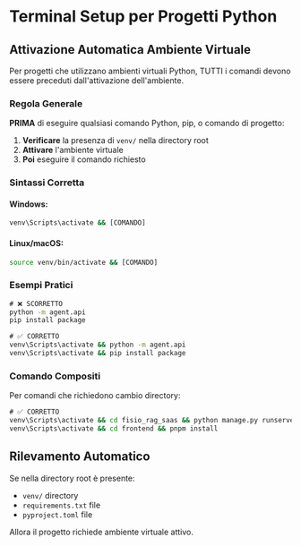 # Terminal Setup per Progetti Python

## Attivazione Automatica Ambiente Virtuale

Per progetti che utilizzano ambienti virtuali Python, TUTTI i comandi devono essere preceduti dall'attivazione dell'ambiente.

### Regola Generale

**PRIMA** di eseguire qualsiasi comando Python, pip, o comando di progetto:

1. **Verificare** la presenza di `venv/` nella directory root
2. **Attivare** l'ambiente virtuale
3. **Poi** eseguire il comando richiesto

### Sintassi Corretta

#### Windows:

```cmd
venv\Scripts\activate && [COMANDO]
```

#### Linux/macOS:

```bash
source venv/bin/activate && [COMANDO]
```

### Esempi Pratici

```cmd
# ❌ SCORRETTO
python -m agent.api
pip install package

# ✅ CORRETTO
venv\Scripts\activate && python -m agent.api
venv\Scripts\activate && pip install package
```

### Comando Compositi

Per comandi che richiedono cambio directory:

```cmd
# ✅ CORRETTO
venv\Scripts\activate && cd fisio_rag_saas && python manage.py runserver
venv\Scripts\activate && cd frontend && pnpm install
```

## Rilevamento Automatico

Se nella directory root è presente:

- `venv/` directory
- `requirements.txt` file
- `pyproject.toml` file

Allora il progetto richiede ambiente virtuale attivo.
